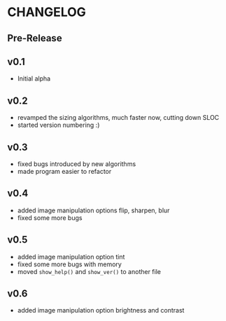 CHANGELOG
=========

Pre-Release
-----------

v0.1
----

+ Initial alpha

v0.2
----

+ revamped the sizing algorithms, much faster now, cutting down SLOC
+ started version numbering :)

v0.3
----

+ fixed bugs introduced by new algorithms
+ made program easier to refactor

v0.4
----

+ added image manipulation options flip, sharpen, blur
+ fixed some more bugs

v0.5
----

+ added image manipulation option tint
+ fixed some more bugs with memory
+ moved `show_help()` and `show_ver()` to another file

v0.6
----

+ added image manipulation option brightness and contrast
